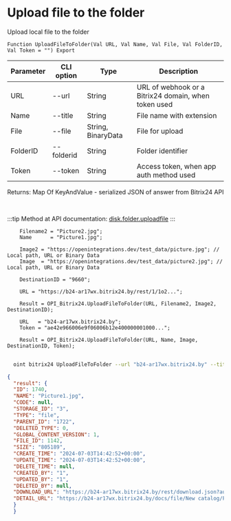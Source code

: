 ﻿---
sidebar_position: 2
---

# Upload file to the folder
 Upload local file to the folder



`Function UploadFileToFolder(Val URL, Val Name, Val File, Val FolderID, Val Token = "") Export`

  | Parameter | CLI option | Type | Description |
  |-|-|-|-|
  | URL | --url | String | URL of webhook or a Bitrix24 domain, when token used |
  | Name | --title | String | File name with extension |
  | File | --file | String, BinaryData | File for upload |
  | FolderID | --folderid | String | Folder identifier |
  | Token | --token | String | Access token, when app auth method used |

  
  Returns:  Map Of KeyAndValue - serialized JSON of answer from Bitrix24 API

<br/>

:::tip
Method at API documentation: [disk.folder.uploadfile](https://dev.1c-bitrix.ru/rest_help/disk/folder/disk_folder_uploadfile.php)
:::
<br/>


```bsl title="Code example"
    Filename2 = "Picture2.jpg";
    Name      = "Picture1.jpg";

    Image2 = "https://openintegrations.dev/test_data/picture.jpg"; // Local path, URL or Binary Data
    Image  = "https://openintegrations.dev/test_data/picture2.jpg"; // Local path, URL or Binary Data

    DestinationID = "9660";

    URL = "https://b24-ar17wx.bitrix24.by/rest/1/1o2...";

    Result = OPI_Bitrix24.UploadFileToFolder(URL, Filename2, Image2, DestinationID);

    URL   = "b24-ar17wx.bitrix24.by";
    Token = "ae42e966006e9f06006b12e400000001000...";

    Result = OPI_Bitrix24.UploadFileToFolder(URL, Name, Image, DestinationID, Token);
```



```sh title="CLI command example"
    
  oint bitrix24 UploadFileToFolder --url "b24-ar17wx.bitrix24.by" --title "Picture1.jpg" --file %file% --folderid %folderid% --token "fe3fa966006e9f06006b12e400000001000..."

```

```json title="Result"
{
  "result": {
  "ID": 1740,
  "NAME": "Picture1.jpg",
  "CODE": null,
  "STORAGE_ID": "3",
  "TYPE": "file",
  "PARENT_ID": "1722",
  "DELETED_TYPE": 0,
  "GLOBAL_CONTENT_VERSION": 1,
  "FILE_ID": 1142,
  "SIZE": "805189",
  "CREATE_TIME": "2024-07-03T14:42:52+00:00",
  "UPDATE_TIME": "2024-07-03T14:42:52+00:00",
  "DELETE_TIME": null,
  "CREATED_BY": "1",
  "UPDATED_BY": "1",
  "DELETED_BY": null,
  "DOWNLOAD_URL": "https://b24-ar17wx.bitrix24.by/rest/download.json?auth=fe708566006e9f06006b12e4000000010000076fcba303ea853529aed2cefade1444b3&token=disk%7CaWQ9MTc0MCZfPTFqN3RzcGx4UndmRkk0cmlvVGVFQUEzQ05lOHZ0U1RR%7CImRvd25sb2FkfGRpc2t8YVdROU1UYzBNQ1pmUFRGcU4zUnpjR3g0VW5kbVJrazBjbWx2VkdWRlFVRXpRMDVsT0haMFUxUlJ8ZmU3MDg1NjYwMDZlOWYwNjAwNmIxMmU0MDAwMDAwMDEwMDAwMDc2ZmNiYTMwM2VhODUzNTI5YWVkMmNlZmFkZTE0NDRiMyI%3D.yWcwutXSoxydbwTQ7d1Aapgpo69Iyc2LhhtmuH442Uo%3D",
  "DETAIL_URL": "https://b24-ar17wx.bitrix24.by/docs/file/New catalog/Picture1.jpg"
  }
  }
```
